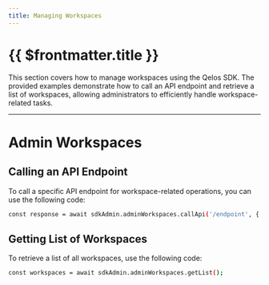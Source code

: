 ```yaml
---
title: Managing Workspaces
---
```


# {{ $frontmatter.title }}

This section covers how to manage workspaces using the Qelos SDK. The provided examples demonstrate how to call an API endpoint and retrieve a list of workspaces, allowing administrators to efficiently handle workspace-related tasks.

---

# Admin Workspaces

## Calling an API Endpoint

To call a specific API endpoint for workspace-related operations, you can use the following code:

```bash
const response = await sdkAdmin.adminWorkspaces.callApi('/endpoint', { method: 'GET' });
```

## Getting List of Workspaces

To retrieve a list of all workspaces, use the following code:

```bash
const workspaces = await sdkAdmin.adminWorkspaces.getList();

```
